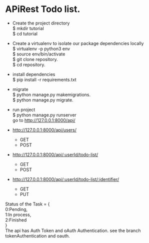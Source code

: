 # APiRest Todo list.

- Create the project directory  
$ mkdir tutorial  
$ cd tutorial

- Create a virtualenv to isolate our package dependencies locally  
$ virtualenv -p python3 env  
$ source env/bin/activate  
$ git clone repository.  
$ cd repository.

- install dependencies  
$ pip install -r requirements.txt

- migrate  
$ python manage.py makemigrations.  
$ python manage.py migrate.

- run project  
$ python manage.py runserver  
  go to http://127.0.0.1:8000/api/

- http://127.0.0.1:8000/api/users/
  - GET 
  - POST  
- http://127.0.0.1:8000/api/:userId/todo-list/
  - GET
  - POST
- http://127.0.0.1:8000/api/:userId/todo-list/:identifier/
  - GET
  - PUT

Status of the Task = {  
  0:Pending,  
  1:In process,  
  2:Finished  
}  
The api has Auth Token and oAuth Authentication.
see the branch tokenAuthentication and oauth.


